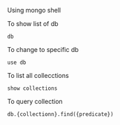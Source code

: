 Using mongo shell

To show list of db

    db

To change to specific db

    use db

To list all collecctions

    show collections

To query collection

    db.{collectionn}.find({predicate})

